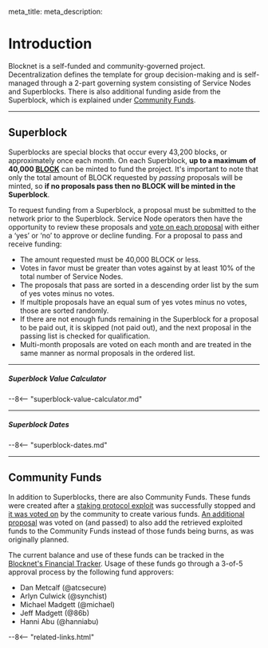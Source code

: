meta_title: 
meta_description:

# Introduction
Blocknet is a self-funded and community-governed project. Decentralization defines the template for group decision-making and is self-managed through a 2-part governing system consisting of Service Nodes and Superblocks. There is also additional funding aside from the Superblock, which is explained under [Community Funds](#community-funds).

---

## Superblock
Superblocks are special blocks that occur every 43,200 blocks, or approximately once each month. On each Superblock, **up to a maximum of 40,000 [BLOCK](/blockchain/introduction)** can be minted to fund the project. It's important to note that only the total amount of BLOCK requested by *passing* proposals will be minted, so **if no proposals pass then no BLOCK will be minted in the Superblock**. 

To request funding from a Superblock, a proposal must be submitted to the network prior to the Superblock. Service Node operators then have the opportunity to review these proposals and [vote on each proposal](/governance/proposal-voting) with either a ‘yes’ or ‘no’ to approve or decline funding. For a proposal to pass and receive funding:

* The amount requested must be 40,000 BLOCK or less.
* Votes in favor must be greater than votes against by at least 10% of the total number of Service Nodes.
* The proposals that pass are sorted in a descending order list by the sum of yes votes minus no votes.
* If multiple proposals have an equal sum of yes votes minus no votes, those are sorted randomly.
* If there are not enough funds remaining in the Superblock for a proposal to be paid out, it is skipped (not paid out), and the next proposal in the passing list is checked for qualification.
* Multi-month proposals are voted on each month and are treated in the same manner as normal proposals in the ordered list.

---

##### Superblock Value Calculator

--8<-- "superblock-value-calculator.md"

---

##### Superblock Dates

--8<-- "superblock-dates.md"


---

## Community Funds
In addition to Superblocks, there are also Community Funds. These funds were created after a [staking protocol exploit](https://steemit.com/blocknet/@theblocknet/stake-bug-resolved-announcing-the-blocknet-bug-bounty) was successfully stopped and [it was voted on](http://blocknetdx.forumotion.com/t10-community-fund-proposals-redeem-fund-allocations) by the community to create various funds. [An additional proposal](/proposals/project-funding) was voted on (and passed) to also add the retrieved exploited funds to the Community Funds instead of those funds being burns, as was originally planned. 


The current balance and use of these funds can be tracked in the [Blocknet's Financial Tracker](https://docs.google.com/spreadsheets/d/1xFm5LJsRNN62-9XZFqfDckUt2x8ps3pUOBISUxNQYpc/). Usage of these funds go through a 3-of-5 approval process by the following fund approvers: 

* Dan Metcalf (@atcsecure)
* Arlyn Culwick (@synchist)
* Michael Madgett (@michael)
* Jeff Madgett (@86b)
* Hanni Abu (@hanniabu)















<!-- 
======= Start: Related Links Section =======
- This is the related links section at the bottom of each page.
- It lists the links in the relatedLinks array variable below.
	Example: relatedLinks = [{"name":"Blocknet Website","link":"https://blocknet.co"},{"name":"API Docs","link":"https://api.blocknet.co"}];
- If the array is empty, ie. relatedLinks = [], then the related links section will not be displayed.
related-links.html
- The template and logic for the related links section can be found in docs/snippets/related-links.html
- The base path is defaulted to docs/snippets/, which can be edited in the mkdocs.yml file
- The template and logic is linked with markdown_extensions: pymdownx.snippets
-->
<script type="text/javascript">
var relatedLinks = [];

</script>

--8<-- "related-links.html"
<!-- 
======= End: Related Links Section ======= 
-->






